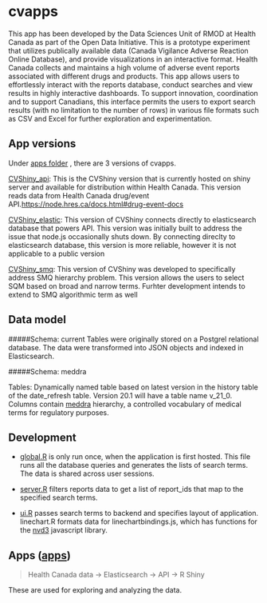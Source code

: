 # cvapps

This app has been developed by the Data Sciences Unit of RMOD at Health Canada as part of the Open Data Initiative. This is a prototype experiment that utilizes publically available data (Canada Vigilance Adverse Reaction Online Database), and provide visualizations in an interactive format. Health Canada collects and maintains a high volume of adverse event reports associated with different drugs and products. This app allows users to effortlessly interact with the reports database, conduct searches and view results in highly interactive dashboards. To support innovation, coordination and to support Canadians, this interface permits the users to export search results (with no limitation to the number of rows) in various file formats such as CSV and Excel for further exploration and experimentation.


## App versions
Under [apps folder](apps) , there are 3 versions of cvapps.

[CVShiny_api](apps/CVShiny_api): This is the CVShiny version that is currently hosted on shiny server and available for distribution within Health Canada. This version reads data from Health Canada drug/event API.https://node.hres.ca/docs.html#drug-event-docs

[CVShiny_elastic](apps/CVShiny_elastic): This version of CVShiny connects directly to elasticsearch database that powers API. This version was initially built to address the issue that node.js occasionally shuts down. By connecting direclty to elasticsearch database, this version is more reliable, however it is not applicable to a public version

[CVShiny_smq](apps/CVSlhiny_elastic): This version of CVShiny was developed to specifically address SMQ hierarchy problem. This version allows the users to select SQM based on broad and narrow terms. Furhter development intends to extend to SMQ algorithmic term as well

## Data model

#####Schema: current
Tables were originally stored on a Postgrel relational database. The data were transformed into JSON objects and indexed in Elasticsearch.

#####Schema: meddra

Tables: Dynamically named table based on latest version in the history table of the date_refresh table. Version 20.1 will have a table name v_21_0.
Columns contain [meddra](https://www.canada.ca/en/health-canada/services/drugs-health-products/medeffect-canada/adverse-reaction-database/about-medical-dictionary-regulatory-activities-canada-vigilance-adverse-reaction-online-database.html) hierarchy, a controlled vocabulary of medical terms for regulatory purposes.


## Development

- [global.R](apps/CVShiny_api/global.R) is only run once, when the application is first hosted. This file runs all the database queries and generates the lists of search terms. The data is shared across user sessions.

- [server.R](apps/CVShiny_api/server.R) filters reports data to get a list of report_ids that map to the specified search terms. 


- [ui.R](apps/CVShiny_api/ui.R) passes search terms to backend and specifies layout of application. linechart.R formats data for linechartbindings.js, which has functions for the [nvd3](http://nvd3.org/index.html) javascript library.
         

## Apps ([apps](apps/CVShiny_api))
> Health Canada data -> Elasticsearch -> API -> R Shiny

These are used for exploring and analyzing the data.
